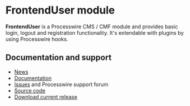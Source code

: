 # FrontendUser module #

**FrontendUser** is a Processwire CMS / CMF module and provides basic login, logout and registration functionality. It's extendable with plugins by using Processwire hooks.

## Documentation and support ##

* [News](https://bitbucket.org/pwFoo/frontenduser/wiki/News)
* [Documentation](https://bitbucket.org/pwFoo/frontenduser/wiki/Documentation)
* [Issues](https://bitbucket.org/pwFoo/frontenduser/issues?status=new&status=open) and Processwire support forum
* [Source code](https://bitbucket.org/pwFoo/frontenduser/src/master)
* [Download current release](https://bitbucket.org/pwFoo/frontenduser/get/master.zip)